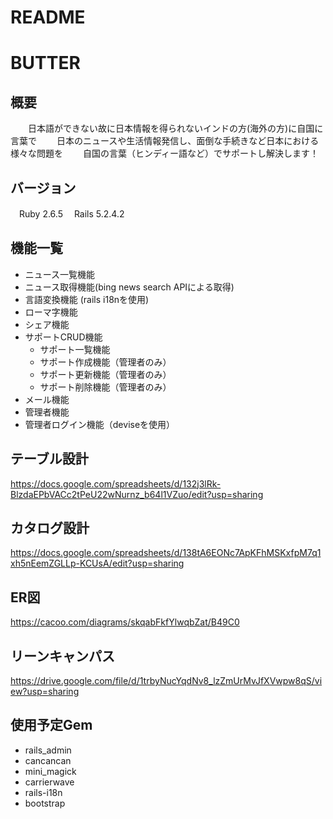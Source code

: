 # README

# BUTTER

## 概要
　　日本語ができない故に日本情報を得られないインドの方(海外の方)に自国に言葉で
　　日本のニュースや生活情報発信し、面倒な手続きなど日本における様々な問題を
　　自国の言葉（ヒンディー語など）でサポートし解決します！

## バージョン

　Ruby 2.6.5
　Rails 5.2.4.2


## 機能一覧
* ニュース一覧機能
* ニュース取得機能(bing news search APIによる取得)
* 言語変換機能 (rails i18nを使用)
* ローマ字機能
* シェア機能
* サポートCRUD機能
   * サポート一覧機能
   * サポート作成機能（管理者のみ）
   * サポート更新機能（管理者のみ）
   * サポート削除機能（管理者のみ）
* メール機能
* 管理者機能
* 管理者ログイン機能（deviseを使用）


## テーブル設計

https://docs.google.com/spreadsheets/d/132j3lRk-BlzdaEPbVACc2tPeU22wNurnz_b64l1VZuo/edit?usp=sharing


## カタログ設計

https://docs.google.com/spreadsheets/d/138tA6EONc7ApKFhMSKxfpM7q1xh5nEemZGLLp-KCUsA/edit?usp=sharing
## ER図

https://cacoo.com/diagrams/skqabFkfYlwqbZat/B49C0

## リーンキャンパス

https://drive.google.com/file/d/1trbyNucYqdNv8_lzZmUrMvJfXVwpw8qS/view?usp=sharing

## 使用予定Gem
 * rails_admin
 * cancancan
 * mini_magick
 * carrierwave
 * rails-i18n
 * bootstrap

